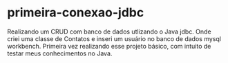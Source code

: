# primeira-conexao-jdbc

Realizando  um CRUD   com banco de dados utlizando o Java jdbc. Onde criei uma classe de Contatos e inseri um usuário no banco de dados mysql workbench. Primeira vez realizando esse projeto básico, com intuito de testar meus conhecimentos no Java.
